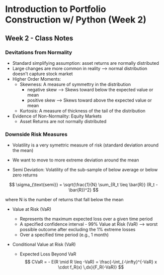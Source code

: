 # Introduction to Portfolio Construction w/ Python (Week 2)

## Week 2 - Class Notes


### Devitations from Normality
+ Standard simplifying assumption: asset returns are normally distributed
+ Large changes are more common in reality --> normal distribution doesn't capture stock market
+ Higher Order Moments:
	+ Skewness: A measure of symmettry in the distribution
		+ negative skew --> Skews toward below the expected value or mean
		+ positive skew --> Skews toward above the expected value or mean
	+ Kurtosis: A measure of thickness of the tail of the distribution
+ Evidence of Non-Normality: Equity Markets
	+ Asset Returns are not normally distributed


### Downside Risk Measures
+ Volatility is a very symettric measure of risk (standard deviation around the mean)
+ We want to move to more extreme deviation around the mean



+ Semi Deviation: Volatility of the sub-sample of below average or below zero returns


$$ \sigma_{\text{semi}} = \sqrt{\frac{1}{N} \sum_{R_t \leq \bar{R}} (R_t - \bar{R})^2} $$

where N is the number of returns that fall below the mean


+ Value at Risk (VaR)
	+ Represents the maximum expected loss over a given time period
	+ A specified confidence interval - 99% Value at Risk (VaR) --> worst possible outcome after excluding the 1% extreme losses
	+ Over a specified time period (e.g., 1 month)

+ Conditional Value at Risk (VaR)
	+ Expected Loss Beyond VaR
$$ CVaR = - E(R \mid R \leq -VaR) = \frac{-\int_{-\infty}^{-VaR} x \cdot f_R(x) \,dx}{F_R(-VaR)} $$





